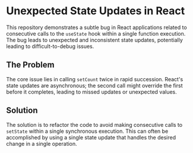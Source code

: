 # Unexpected State Updates in React

This repository demonstrates a subtle bug in React applications related to consecutive calls to the `useState` hook within a single function execution.  The bug leads to unexpected and inconsistent state updates, potentially leading to difficult-to-debug issues.

## The Problem

The core issue lies in calling `setCount` twice in rapid succession. React's state updates are asynchronous; the second call might override the first before it completes, leading to missed updates or unexpected values.

## Solution

The solution is to refactor the code to avoid making consecutive calls to `setState` within a single synchronous execution.  This can often be accomplished by using a single state update that handles the desired change in a single operation. 